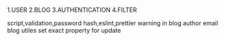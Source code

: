 1.USER
2.BLOG
3.AUTHENTICATION
4.FILTER

script,validation,password hash,eslint,prettier
warning in blog author email
blog utiles
set exact property for update
